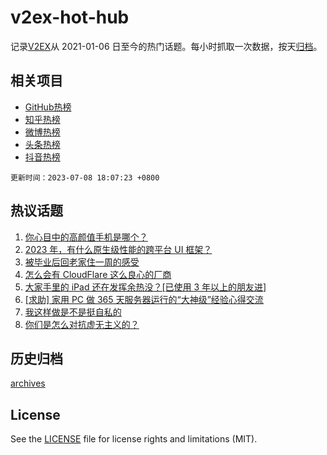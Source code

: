 # v2ex-hot-hub

 记录[V2EX](https://www.v2ex.com/)从 2021-01-06 日至今的热门话题。每小时抓取一次数据，按天[归档](archives)。
 
 ## 相关项目

- [GitHub热榜](https://github.com/lonnyzhang423/github-hot-hub)
- [知乎热榜](https://github.com/lonnyzhang423/zhihu-hot-hub)
- [微博热榜](https://github.com/lonnyzhang423/weibo-hot-hub)
- [头条热榜](https://github.com/lonnyzhang423/toutiao-hot-hub)
- [抖音热榜](https://github.com/lonnyzhang423/douyin-hot-hub)


 `更新时间：2023-07-08 18:07:23 +0800`

## 热议话题

1. [你心目中的高颜值手机是哪个？](https://www.v2ex.com/t/955034)
1. [2023 年，有什么原生级性能的跨平台 UI 框架？](https://www.v2ex.com/t/955040)
1. [被毕业后回老家住一周的感受](https://www.v2ex.com/t/955057)
1. [怎么会有 CloudFlare 这么良心的厂商](https://www.v2ex.com/t/954961)
1. [大家手里的 iPad 还在发挥余热没？[已使用 3 年以上的朋友进]](https://www.v2ex.com/t/954999)
1. [[求助] 家用 PC 做 365 天服务器运行的“大神级”经验心得交流](https://www.v2ex.com/t/954969)
1. [我这样做是不是挺自私的](https://www.v2ex.com/t/955033)
1. [你们是怎么对抗虚无主义的？](https://www.v2ex.com/t/954992)

## 历史归档

[archives](archives)

## License

See the [LICENSE](LICENSE) file for license rights and limitations (MIT).
